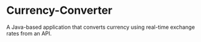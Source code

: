 # Currency-Converter 
A Java-based application that converts currency using real-time exchange rates from an API.
